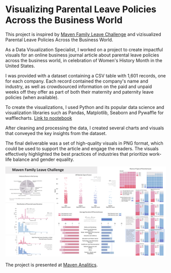 # Visualizing Parental Leave Policies Across the Business World

This project is inspired by [Maven Family Leave Challenge](https://www.mavenanalytics.io/blog/maven-family-leave-challenge) and vizisualized Parental Leave Policies Across the Business World.

As a Data Visualization Specialist, I worked on a project to create impactful visuals for an online business journal article about parental leave policies across the business world, in celebration of Women's History Month in the United States.

I was provided with a dataset containing a CSV table with 1,601 records, one for each company. Each record contained the company's name and industry, as well as crowdsourced information on the paid and unpaid weeks off they offer as part of both their maternity and paternity leave policies (when available).

To create the visualizations, I used Python and its popular data science and visualization libraries such as Pandas, Matplotlib, Seaborn and Pywaffle for wafflecharts.
[Link to nootebook](https://github.com/JaneAmi/Maven-Parental-Leave/blob/master/mavenparental.ipynb)

After cleaning and processing the data, I created several charts and visuals that conveyed the key insights from the dataset.

The final deliverable was a set of high-quality visuals in PNG format, which could be used to support the article and engage the readers. The visuals effectively highlighted the best practices of industries that prioritize work-life balance and gender equality.

![Final visuals](dsbrd.png)

The project is presented at [Maven Analitics](https://www.mavenanalytics.io/project/4857).
